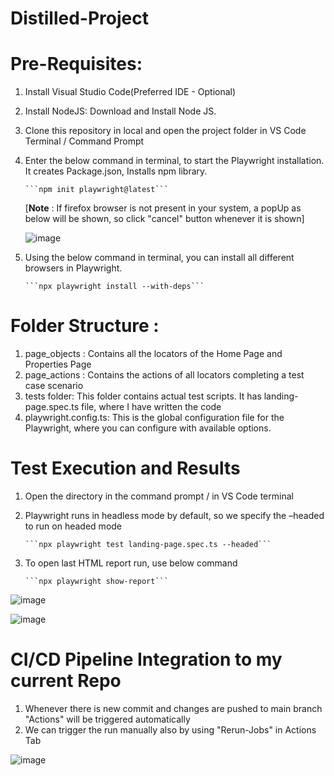 # Distilled-Project
# Pre-Requisites:
1. Install Visual Studio Code(Preferred IDE - Optional)
2. Install NodeJS: Download and Install Node JS.
3. Clone this repository in local and open the project folder in VS Code Terminal / Command Prompt
4. Enter the below command in terminal, to start the Playwright installation. It creates Package.json, Installs npm library.


       ```npm init playwright@latest```   


   [**Note** : If firefox browser is not present in your system, a popUp as below will be shown, so click "cancel" button whenever it is shown]

    ![image](https://github.com/NilaShanmugam/Distilled-PlayWright-CICD/assets/59618634/2f2b4061-0aea-4dfc-9234-8b50a19206f1)

5. Using the below command in terminal, you can install all different browsers in Playwright. 


       ```npx playwright install --with-deps```

# Folder Structure :

1. page_objects : Contains all the locators of the Home Page and Properties Page
2. page_actions : Contains the actions of all locators completing a test case scenario 
3. tests folder: This folder contains actual test scripts. It has landing-page.spec.ts file, where I have written the code
4. playwright.config.ts: This is the global configuration file for the Playwright, where you can configure with available options.

# Test Execution and Results

1. Open the directory in the command prompt / in VS Code terminal
2. Playwright runs in headless mode by default, so we specify the –headed to run on headed mode



       ```npx playwright test landing-page.spec.ts --headed```

3. To open last HTML report run, use below command



       ```npx playwright show-report```


![image](https://github.com/NilaShanmugam/Distilled-Project/assets/59618634/e61064ba-97c9-4b46-a37f-33a67e69a484)

![image](https://github.com/NilaShanmugam/Distilled-Project/assets/59618634/48f76c56-2acb-4a98-ac69-cd7ce2767063)


# CI/CD Pipeline Integration to my current Repo

1. Whenever there is new commit and changes are pushed to main branch "Actions" will be triggered automatically
2. We can trigger the run manually also by using "Rerun-Jobs" in Actions Tab

![image](https://github.com/NilaShanmugam/Distilled-PlayWright-CICD/assets/59618634/c3ad853c-9308-477e-896d-34bfdfeb8111)
